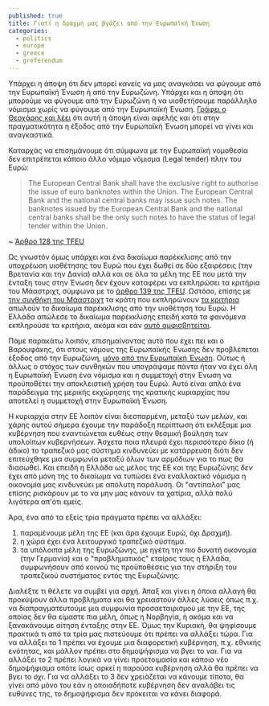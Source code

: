 ```yaml
---
published: true
title: Γιατί η δραχμή μας βγάζει από την Ευρωπαϊκή Ένωση
categories: 
  - politics
  - europe
  - greece
  - greferendum
---
```


Υπάρχει η άποψη ότι δεν μπορεί κανείς να μας αναγκάσει να φύγουμε από την Ευρωπαϊκή Ένωση ή από την Ευρωζώνη. Υπάρχει και η άποψη ότι μπορούμε να φύγουμε από την Ευρωζώνη ή να υιοθετήσουμε παράλληλο νόμισμα χωρίς να φύγουμε από την Ευρωπαϊκή Ένωση. [Γράφει ο Θεοχάρης και λέει](https://www.facebook.com/htheoharis/posts/671617142939650) ότι αυτή η άποψη είναι αφελής και ότι στην πραγματικότητα η έξοδος από την Ευρωπαϊκή Ένωση μπορεί να γίνει και αναγκαστικά.

Καταρχάς να επισημάνουμε ότι σύμφωνα με την Ευρωπαϊκή νομοθεσία δεν επιτρέπεται κάποιο άλλο νόμιμο νόμισμα (Legal tender) πλην του Ευρώ:

> The European Central Bank shall have the exclusive right to authorise the issue of euro banknotes within the Union. The European Central Bank and the national central banks may issue such notes. The banknotes issued by the European Central Bank and the national central banks shall be the only such notes to have the status of legal tender within the Union.

~ [Άρθρο 128 της TFEU](http://euwiki.org/TFEU#Article_128)

Ως γνωστόν όμως υπάρχει και ένα δικαίωμα παρέκκλισης από την υποχρέωση υιοθέτησης του Ευρώ που έχει δωθεί σε δύο εξαιρέσεις (την Βρετανία και την Δανία) αλλά και σε όλα τα μέλη της ΕΕ που μετά την ένταξη τους στην Ένωση δεν έχουν καταφέρει να εκπληρώσει τα κριτήρια του Μάαστριχτ, σύμφωνα με το [άρθρο 139 της TFEU](http://euwiki.org/TFEU#Article_139). Ωστόσο, επίσης με [την συνθήκη του Μάαστριχτ](https://en.wikipedia.org/wiki/Maastricht_Treaty) τα κράτη που εκπληρώνουν [τα κριτήρια](https://en.wikipedia.org/wiki/Euro_convergence_criteria) απωλούν το δικαίωμα παρέκκλισης από την υιοθέτηση του Ευρώ. Η Ελλάδα απώλεσε το δικαίωμα παρέκκλισης επειδή κατά τα φαινόμενα εκπληρούσε τα κριτήρια, ακόμα και εάν [αυτό αμφισβητείται](https://en.wikipedia.org/wiki/Greek_Financial_Audit,_2004).

Πάμε παρακάτω λοιπόν, επισημαίνοντας αυτό που έχει πει και ο Βαρουφάκης, ότι στους νόμους της Ευρωπαϊκής Ένωσης δεν προβλέπεται έξοδος από την Ευρωζώνη, [μόνο από την Ευρωπαϊκή Ένωση](https://en.wikipedia.org/wiki/Withdrawal_from_the_European_Union). Ούτως ή άλλως ο στόχος των συνθηκών που υπογράψαμε πάντα ήταν να έχει όλη η Ευρωπαϊκή Ένωση ένα νόμισμα και η συμμετοχή στην Ένωση να προϋποθέτει την αποκλειστική χρήση του Ευρώ. Αυτό είναι απλά ένα παράδειγμα της μερικής εκχώρησης της κρατικής κυριαρχίας που αποτελεί η συμμετοχή στην Ευρωπαϊκή Ένωση.

Η κυριαρχία στην ΕΕ λοιπόν είναι διεσπαρμένη, μεταξύ των μελών, και χάρης αυτού σήμερα έχουμε την παράδοξη περίπτωση ότι εκλέξαμε μια κυβέρνηση που εναντιώνεται ευθέως στην θεσμική βούληση των υπολοίπων κυβερνήσεων. Άσχετα ποια πλευρά έχει περισσότερο δίκιο (ή άδικο) το τραπεζικό μας σύστημα κινδυνεύει με κατάρρευση διότι δεν επιτεύχθηκε μια συμφωνία μεταξύ όλων των αρμόδιων για το πως θα διασωθεί. Και επειδή η Ελλάδα ως μέλος της ΕΕ και της Ευρωζώνης *δεν* έχει από μόνη της το δικαίωμα να τυπώσει ένα εναλλακτικό νόμισμα η οικονομία μας κινδυνεύει με απόλυτη παράλυση. Οι "αντίπαλοι" μας επίσης ρισκάρουν με το να μην μας κάνουν τα χατίρια, αλλά πολύ λιγότερα απ'ότι εμείς.

Άρα, ένα από τα εξείς τρία πράγματα πρέπει να αλλάξει:

1. παραμένουμε μέλη της ΕΕ (και άρα έχουμε Ευρώ, όχι Δραχμή).
2. η χώρα έχει ένα λειτουργικό τραπεζικό σύστημα.
3. τα υπόλοιπα μέλη της Ευρωζώνης, με ηγέτη την πιο δυνατή οικονομία (την Γερμανία) και ο "προβληματικός" εταίρος τους η Ελλάδα, συμφωνήσουν από κοινού τις προϋποθέσεις για την στήριξη του τραπεζικού συστήματος εντός της Ευρωζώνης.

Διαλέξτε τι θέλετε να συμβεί για αρχή. Άπαξ και γίνει η όποια αλλαγή θα προκύψουν άλλα προβλήματα και θα χρειαστούν άλλες λύσεις όπως π.χ. να διαπραγματευτούμε μια συμφωνία προσαεταιρισμού με την ΕΕ, της οποίας δεν θα είμαστε πια μέλη, όπως η Νορβηγία, ή ακόμα και να ξανακάνουμε αίτηση ένταξης στην ΕΕ. Όμως την Κυριακή, θα ψηφίσουμε πρακτικά τι από τα τρία μας πιστεύουμε ότι πρέπει να αλλάξει τώρα. Για να αλλάξει το 1 πρέπει να έχουμε μια διαφορετική κυβέρνηση, π.χ. εθνικής ενότητας, και μάλλον πρέπει στο δημοψήφισμα να βγει το *ναι*. Για να αλλάξει το 2 πρέπει λογικά να γίνει προετοιμασία και κάποιο νέο δημοψήφισμα οπότε ίσως αρκεί η παρούσα κυβέρνηση αλλά θα πρέπει να βγει το *όχι*. Για να αλλάξει το 3 δεν χρειάζεται να κάνουμε τίποτα, θα γίνει από μόνο του εάν η οποιαδήποτε κυβέρνηση δεν αναλάβει τις ευθύνες της, το δημοψήφισμα δεν πρόκειται να κάνει διαφορά.

